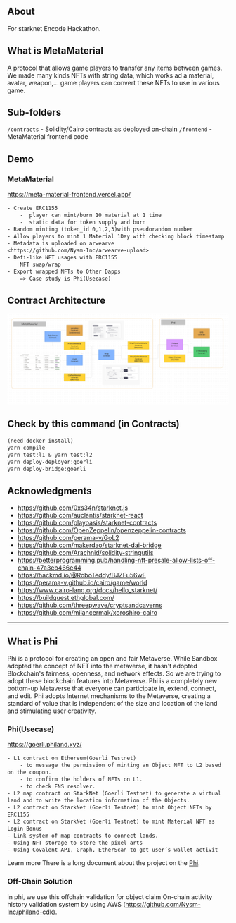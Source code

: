 ## About

For starknet Encode Hackathon.

## What is MetaMaterial

A protocol that allows game players to transfer any items between games.
We made many kinds NFTs with string data, which works ad a material, avatar, weapon,...
game players can convert these NFTs to use in various game.



## Sub-folders

`/contracts` - Solidity/Cairo contracts as deployed on-chain
`/frontend` - MetaMaterial frontend code

## Demo

### MetaMaterial

<https://meta-material-frontend.vercel.app/>

    - Create ERC1155
        -  player can mint/burn 10 material at 1 time
        -  static data for token supply and burn
    - Random minting (token_id 0,1,2,3)with pseudorandom number
    - Allow players to mint 1 Material 1Day with checking block timestamp
    - Metadata is uploaded on arwearve
    <https://github.com/Nysm-Inc/arwearve-upload>
    - Defi-like NFT usages with ERC1155
        NFT swap/wrap
    - Export wrapped NFTs to Other Dapps
        => Case study is Phi(Usecase)

## Contract Architecture

![Contract Overview](/ark.png)


## Check by this command (in Contracts)

```
(need docker install)
yarn compile
yarn test:l1 & yarn test:l2
yarn deploy-deployer:goerli
yarn deploy-bridge:goerli
```
## Acknowledgments

- <https://github.com/0xs34n/starknet.js>
- <https://github.com/auclantis/starknet-react>
- <https://github.com/playoasis/starknet-contracts>
- <https://github.com/OpenZeppelin/openzeppelin-contracts>
- <https://github.com/perama-v/GoL2>
- <https://github.com/makerdao/starknet-dai-bridge>
- <https://github.com/Arachnid/solidity-stringutils>
- <https://betterprogramming.pub/handling-nft-presale-allow-lists-off-chain-47a3eb466e44>
- <https://hackmd.io/@RoboTeddy/BJZFu56wF>
- <https://perama-v.github.io/cairo/game/world>
- <https://www.cairo-lang.org/docs/hello_starknet/>
- <https://buildquest.ethglobal.com/>
- <https://github.com/threepwave/cryptsandcaverns>
- <https://github.com/milancermak/xoroshiro-cairo>


--------------------

## What is Phi

Phi is a protocol for creating an open and fair Metaverse. While Sandbox adopted the concept of NFT into the metaverse, it hasn't adopted Blockchain's fairness, openness, and network effects.
So we are trying to adopt these blockchain features into Metaverse. Phi is a completely new bottom-up Metaverse that everyone can participate in, extend, connect, and edit. Phi adopts Internet mechanisms to the Metaverse, creating a standard of value that is independent of the size and location of the land and stimulating user creativity.
### Phi(Usecase)

<https://goerli.philand.xyz/>

    - L1 contract on Ethereum(Goerli Testnet)
        - to message the permission of minting an Object NFT to L2 based on the coupon.
        - to confirm the holders of NFTs on L1.
        - to check ENS resolver.
    - L2 map contract on StarkNet (Goerli Testnet) to generate a virtual land and to write the location information of the Objects.
    - L2 contract on StarkNet (Goerli Testnet) to mint Object NFTs by ERC1155
    - L2 contract on StarkNet (Goerli Testnet) to mint Material NFT as Login Bonus
    - Link system of map contracts to connect lands.
    - Using NFT storage to store the pixel arts
    - Using Covalent API, Graph, EtherScan to get user’s wallet activit
Learn more
There is a long document about the project on the [Phi](https://medium.com/@phi.xyz/introducing-phi-a-blockchain-native-metaverse-with-ens-and-on-chain-activities-1f5bb1a02eed).

### Off-Chain Solution

in phi, we use this offchain validation for object claim
On-chain activity history validation system by using AWS (<https://github.com/Nysm-Inc/philand-cdk>).
